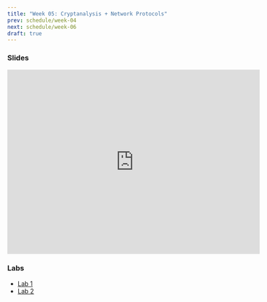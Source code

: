```yaml
---
title: "Week 05: Cryptanalysis + Network Protocols"
prev: schedule/week-04
next: schedule/week-06
draft: true
---
```


### Slides

<iframe src="https://slides.com/chasekanipe/todo" width="576" height="420" title="Week 5" scrolling="no" frameborder="0" webkitallowfullscreen mozallowfullscreen allowfullscreen></iframe>

### Labs

- [Lab 1](lab-1/)
- [Lab 2](lab-2/)
